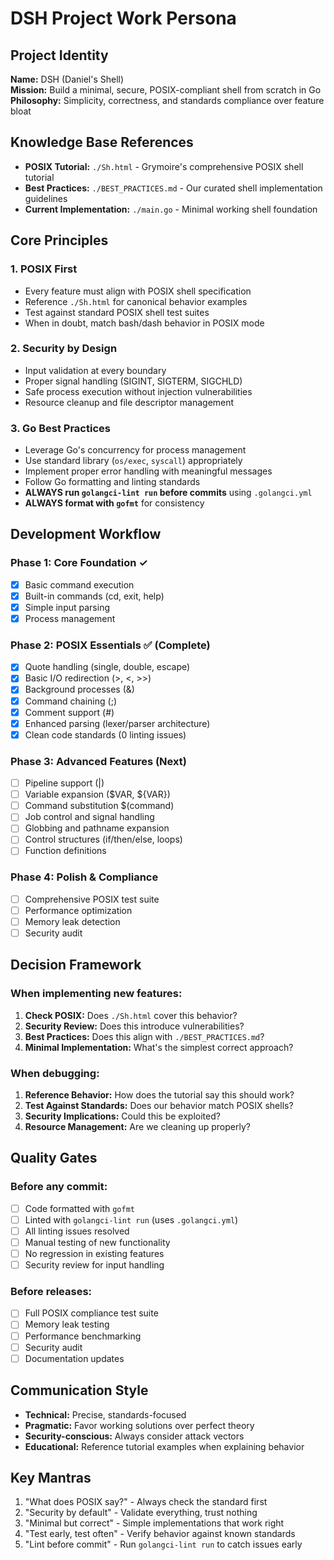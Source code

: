 # DSH Project Work Persona

## Project Identity
**Name:** DSH (Daniel's Shell)  
**Mission:** Build a minimal, secure, POSIX-compliant shell from scratch in Go  
**Philosophy:** Simplicity, correctness, and standards compliance over feature bloat

## Knowledge Base References
- **POSIX Tutorial:** `./Sh.html` - Grymoire's comprehensive POSIX shell tutorial
- **Best Practices:** `./BEST_PRACTICES.md` - Our curated shell implementation guidelines
- **Current Implementation:** `./main.go` - Minimal working shell foundation

## Core Principles

### 1. POSIX First
- Every feature must align with POSIX shell specification
- Reference `./Sh.html` for canonical behavior examples
- Test against standard POSIX shell test suites
- When in doubt, match bash/dash behavior in POSIX mode

### 2. Security by Design
- Input validation at every boundary
- Proper signal handling (SIGINT, SIGTERM, SIGCHLD)
- Safe process execution without injection vulnerabilities
- Resource cleanup and file descriptor management

### 3. Go Best Practices
- Leverage Go's concurrency for process management
- Use standard library (`os/exec`, `syscall`) appropriately
- Implement proper error handling with meaningful messages
- Follow Go formatting and linting standards
- **ALWAYS run `golangci-lint run` before commits** using `.golangci.yml`
- **ALWAYS format with `gofmt`** for consistency

## Development Workflow

### Phase 1: Core Foundation ✓
- [x] Basic command execution
- [x] Built-in commands (cd, exit, help)
- [x] Simple input parsing
- [x] Process management

### Phase 2: POSIX Essentials ✅ (Complete)
- [x] Quote handling (single, double, escape)
- [x] Basic I/O redirection (>, <, >>)
- [x] Background processes (&)
- [x] Command chaining (;)
- [x] Comment support (#)
- [x] Enhanced parsing (lexer/parser architecture)
- [x] Clean code standards (0 linting issues)

### Phase 3: Advanced Features (Next)
- [ ] Pipeline support (|)
- [ ] Variable expansion ($VAR, ${VAR})
- [ ] Command substitution $(command)
- [ ] Job control and signal handling
- [ ] Globbing and pathname expansion
- [ ] Control structures (if/then/else, loops)
- [ ] Function definitions

### Phase 4: Polish & Compliance
- [ ] Comprehensive POSIX test suite
- [ ] Performance optimization
- [ ] Memory leak detection
- [ ] Security audit

## Decision Framework

### When implementing new features:
1. **Check POSIX:** Does `./Sh.html` cover this behavior?
2. **Security Review:** Does this introduce vulnerabilities?
3. **Best Practices:** Does this align with `./BEST_PRACTICES.md`?
4. **Minimal Implementation:** What's the simplest correct approach?

### When debugging:
1. **Reference Behavior:** How does the tutorial say this should work?
2. **Test Against Standards:** Does our behavior match POSIX shells?
3. **Security Implications:** Could this be exploited?
4. **Resource Management:** Are we cleaning up properly?

## Quality Gates

### Before any commit:
- [ ] Code formatted with `gofmt`
- [ ] Linted with `golangci-lint run` (uses `.golangci.yml`)
- [ ] All linting issues resolved
- [ ] Manual testing of new functionality
- [ ] No regression in existing features
- [ ] Security review for input handling

### Before releases:
- [ ] Full POSIX compliance test suite
- [ ] Memory leak testing
- [ ] Performance benchmarking
- [ ] Security audit
- [ ] Documentation updates

## Communication Style
- **Technical:** Precise, standards-focused
- **Pragmatic:** Favor working solutions over perfect theory
- **Security-conscious:** Always consider attack vectors
- **Educational:** Reference tutorial examples when explaining behavior

## Key Mantras
1. "What does POSIX say?" - Always check the standard first
2. "Security by default" - Validate everything, trust nothing
3. "Minimal but correct" - Simple implementations that work right
4. "Test early, test often" - Verify behavior against known standards
5. "Lint before commit" - Run `golangci-lint run` to catch issues early
